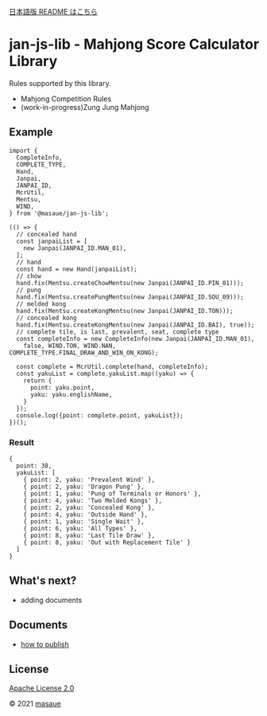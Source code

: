 [日本語版 README はこちら](README-ja.md)

# jan-js-lib - Mahjong Score Calculator Library
Rules supported by this library.

- Mahjong Competition Rules
- (work-in-progress)Zung Jung Mahjong

## Example
```
import {
  CompleteInfo,
  COMPLETE_TYPE,
  Hand,
  Janpai,
  JANPAI_ID,
  McrUtil,
  Mentsu,
  WIND,
} from '@masaue/jan-js-lib';

(() => {
  // concealed hand
  const janpaiList = [
    new Janpai(JANPAI_ID.MAN_01),
  ];
  // hand
  const hand = new Hand(janpaiList);
  // chow
  hand.fix(Mentsu.createChowMentsu(new Janpai(JANPAI_ID.PIN_01)));
  // pung
  hand.fix(Mentsu.createPungMentsu(new Janpai(JANPAI_ID.SOU_09)));
  // melded kong
  hand.fix(Mentsu.createKongMentsu(new Janpai(JANPAI_ID.TON)));
  // concealed kong
  hand.fix(Mentsu.createKongMentsu(new Janpai(JANPAI_ID.BAI), true));
  // complete tile, is last, prevalent, seat, complete type
  const completeInfo = new CompleteInfo(new Janpai(JANPAI_ID.MAN_01),
    false, WIND.TON, WIND.NAN, COMPLETE_TYPE.FINAL_DRAW_AND_WIN_ON_KONG);

  const complete = McrUtil.complete(hand, completeInfo);
  const yakuList = complete.yakuList.map((yaku) => {
    return {
      point: yaku.point,
      yaku: yaku.englishName,
    }
  });
  console.log({point: complete.point, yakuList});
})();
```

### Result
```
{
  point: 38,
  yakuList: [
    { point: 2, yaku: 'Prevalent Wind' },
    { point: 2, yaku: 'Dragon Pung' },
    { point: 1, yaku: 'Pung of Terminals or Honors' },
    { point: 4, yaku: 'Two Melded Kongs' },
    { point: 2, yaku: 'Concealed Kong' },
    { point: 4, yaku: 'Outside Hand' },
    { point: 1, yaku: 'Single Wait' },
    { point: 6, yaku: 'All Types' },
    { point: 8, yaku: 'Last Tile Draw' },
    { point: 8, yaku: 'Out with Replacement Tile' }
  ]
}
```

## What's next?
- adding documents

## Documents
- [how to publish](./documents/HowToPublish.md)

## License
[Apache License 2.0](http://www.apache.org/licenses/LICENSE-2.0)

&copy; 2021 [masaue](mailto:masayuki.uegaki@gmail.com)
